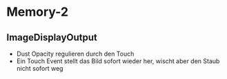 # Memory-2

## ImageDisplayOutput 
- Dust Opacity regulieren durch den Touch
- Ein Touch Event stellt das Bild sofort wieder her, wischt aber den Staub nicht sofort weg
